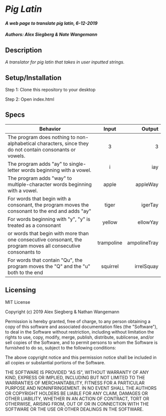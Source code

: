 # _Pig Latin_

#### _A web page to translate pig latin, 6-12-2019_

#### _Authors: Alex Siegberg & Nate Wangemann_

## Description

_A translator for pig latin that takes in user inputted strings._

## Setup/Installation

Step 1: Clone this repository to your desktop

Step 2: Open index.html

## Specs

| Behavior | Input | Output |
| ------------- |:-------------:| -----:|
| The program does nothing to non-alphabetical characters, since they do not contain consonants or vowels. | 3 | 3 |
| The program adds "ay" to single-letter words beginning with a vowel. | i | iay |
| The program adds "way" to multiple-character words beginning with a vowel. | apple | appleWay |
| For words that begin with a consonant, the program moves the consonant to the end and adds "ay" | tiger | igerTay |
| For words beginning with "y", "y" is treated as a consonant | yellow | ellowYay |
| or words that begin with more than one consecutive consonant, the program moves all consecutive consonants to | trampoline | ampolineTray |
| For words that contain "Qu", the program moves the "Q" and the "u" both to the end | squirrel | irrelSquay | 


## Licensing

MIT License

Copyright (c) 2019 Alex Siegberg & Nathan Wangemann

Permission is hereby granted, free of charge, to any person obtaining a copy
of this software and associated documentation files (the "Software"), to deal
in the Software without restriction, including without limitation the rights
to use, copy, modify, merge, publish, distribute, sublicense, and/or sell
copies of the Software, and to permit persons to whom the Software is
furnished to do so, subject to the following conditions:

The above copyright notice and this permission notice shall be included in all
copies or substantial portions of the Software.

THE SOFTWARE IS PROVIDED "AS IS", WITHOUT WARRANTY OF ANY KIND, EXPRESS OR
IMPLIED, INCLUDING BUT NOT LIMITED TO THE WARRANTIES OF MERCHANTABILITY,
FITNESS FOR A PARTICULAR PURPOSE AND NONINFRINGEMENT. IN NO EVENT SHALL THE
AUTHORS OR COPYRIGHT HOLDERS BE LIABLE FOR ANY CLAIM, DAMAGES OR OTHER
LIABILITY, WHETHER IN AN ACTION OF CONTRACT, TORT OR OTHERWISE, ARISING FROM,
OUT OF OR IN CONNECTION WITH THE SOFTWARE OR THE USE OR OTHER DEALINGS IN THE
SOFTWARE.
